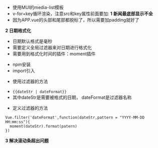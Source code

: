 - 使用MUI的media-list模板
- v-for+key循环渲染，注意src和key属性前面要加:
**1 新闻最底部显示不全**
- 因为APP.vue的头部和尾部都脱标了，所以需要加padding就好了


**2 日期格式化**
- 日期默认格式是毫秒
- 需要定义全局过滤器来对日期进行格式化
- 需要用到格式化时间的插件：moment插件
 + npm安装
 + import引入
- 使用过滤器的方法
 + `{{dateStr | dateFormat}}`
 + 其中dateStr是需要被格式的日期， dateFormat是过滤器名称
- 定义过滤器的方法

```
Vue.filter('dateFormat',function(dateStr,pattern = "YYYY-MM-DD HH:mm:ss"){
  moment(dateStr).format(patern)
})
```
**3 解决滚动条超出问题**



